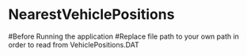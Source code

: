 # NearestVehiclePositions
#Before Running the application
#Replace file path to your own path in order to read from VehiclePositions.DAT
